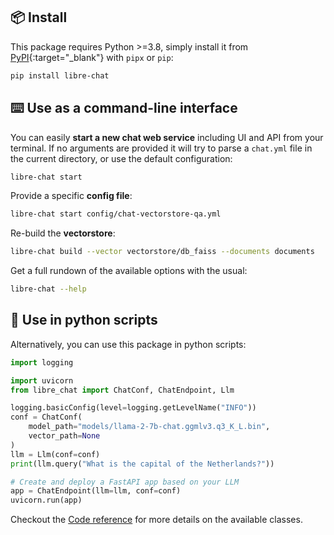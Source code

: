 ## 📦 Install

This package requires Python >=3.8, simply install it from [PyPI](https://pypi.org/project/libre-chat/){:target="_blank"} with `pipx` or `pip`:

```bash
pip install libre-chat
```

## ⌨️ Use as a command-line interface

You can easily **start a new chat web service** including UI and API from your terminal. If no arguments are provided it will try to parse a `chat.yml` file in the current directory, or use the default configuration:

```bash
libre-chat start
```

Provide a specific **config file**:

```bash
libre-chat start config/chat-vectorstore-qa.yml
```

Re-build the **vectorstore**:

```bash
libre-chat build --vector vectorstore/db_faiss --documents documents
```

Get a full rundown of the available options with the usual:

```bash
libre-chat --help
```

## 🐍 Use in python scripts

Alternatively, you can use this package in python scripts:

```python title="main.py"
import logging

import uvicorn
from libre_chat import ChatConf, ChatEndpoint, Llm

logging.basicConfig(level=logging.getLevelName("INFO"))
conf = ChatConf(
	model_path="models/llama-2-7b-chat.ggmlv3.q3_K_L.bin",
    vector_path=None
)
llm = Llm(conf=conf)
print(llm.query("What is the capital of the Netherlands?"))

# Create and deploy a FastAPI app based on your LLM
app = ChatEndpoint(llm=llm, conf=conf)
uvicorn.run(app)
```

Checkout the [Code reference](/libre-chat/Llm) for more details on the available classes.
